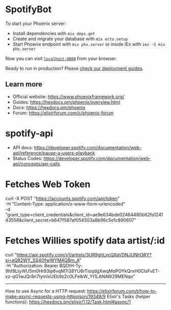 # SpotifyBot

To start your Phoenix server:

  * Install dependencies with `mix deps.get`
  * Create and migrate your database with `mix ecto.setup`
  * Start Phoenix endpoint with `mix phx.server` or inside IEx with `iex -S mix phx.server`

Now you can visit [`localhost:4000`](http://localhost:4000) from your browser.

Ready to run in production? Please [check our deployment guides](https://hexdocs.pm/phoenix/deployment.html).

## Learn more

  * Official website: https://www.phoenixframework.org/
  * Guides: https://hexdocs.pm/phoenix/overview.html
  * Docs: https://hexdocs.pm/phoenix
  * Forum: https://elixirforum.com/c/phoenix-forum
  
# spotify-api
  * API docs: https://developer.spotify.com/documentation/web-api/reference/pause-a-users-playback
  * Status Codes: https://developer.spotify.com/documentation/web-api/concepts/api-calls

# Fetches Web Token
curl -X POST "https://accounts.spotify.com/api/token" \
     -H "Content-Type: application/x-www-form-urlencoded" \
     -d "grant_type=client_credentials&client_id=ae9e634bde02464480b62fa124143558&client_secret=b647f587af054503a8b96c5e1c890607"

# Fetches Willies spotify data artist/:id
 curl "https://api.spotify.com/v1/artists/3UR9ghLycQXaVDNJUNH3RY?si=aQ82WY_SS4OfwWYMAQBm_A" \
     -H "Authorization: Bearer  BQDtH-Ty-9hf8LtyWU5m0Hr93lp6vqM7i38YU6rTioqdgXwqMoPOYkQrxH0CIsFvET-xz-qG1wJQr8n7lymIxUEb9z2c0LFelkW_Yt1LANAW29MENqo"


-----------

How to use Async for a HTTP request: https://elixirforum.com/t/how-to-make-async-requests-using-httpoison/19349/9
Elixir's Tasks (helper functions): https://hexdocs.pm/elixir/1.12/Task.html#async/1